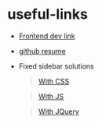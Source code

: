 # useful-links

* [Frontend dev link](https://github.com/aquelito/frontend-dev-bookmarks)
* [github resume](https://gist.github.com/aquelito/8596717)
* Fixed sidebar solutions
  >[With CSS](https://www.w3schools.com/howto/howto_css_fixed_sidebar.asp)
  
  >[With JS](http://blog.csdn.net/forwayfarer/article/details/2834968)
  
  >[With JQuery](https://www.jqueryscript.net/social-media/jQuery-Plugin-For-Floating-Social-Share-Contact-Sidebar.html)

